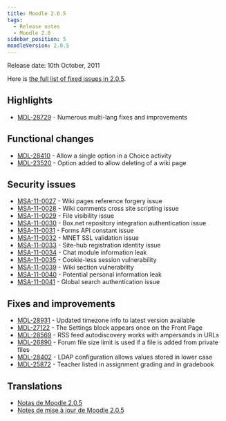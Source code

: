 ```yaml
---
title: Moodle 2.0.5
tags:
  - Release notes
  - Moodle 2.0
sidebar_position: 5
moodleVersion: 2.0.5
---
```

Release date: 10th October, 2011

Here is [the full list of fixed issues in 2.0.5](http://tracker.moodle.org/secure/IssueNavigator!executeAdvanced.jspa?jqlQuery=project+%3D+mdl+and+resolution+%3D+fixed+AND+fixVersion+in+%28%222.0.5%22%29).

## Highlights

- [MDL-28729](https://tracker.moodle.org/browse/MDL-28729) - Numerous multi-lang fixes and improvements

## Functional changes

- [MDL-28410](https://tracker.moodle.org/browse/MDL-28410) - Allow a single option in a Choice activity
- [MDL-23520](https://tracker.moodle.org/browse/MDL-23520) - Option added to allow deleting of a wiki page

## Security issues

- [MSA-11-0027](http://moodle.org/mod/forum/discuss.php?d=188309) - Wiki pages reference forgery issue
- [MSA-11-0028](http://moodle.org/mod/forum/discuss.php?d=188310) - Wiki comments cross site scripting issue
- [MSA-11-0029](http://moodle.org/mod/forum/discuss.php?d=188311) - File visibility issue
- [MSA-11-0030](http://moodle.org/mod/forum/discuss.php?d=188312) - Box.net repository integration authentication issue
- [MSA-11-0031](http://moodle.org/mod/forum/discuss.php?d=188313) - Forms API constant issue
- [MSA-11-0032](http://moodle.org/mod/forum/discuss.php?d=188314) - MNET SSL validation issue
- [MSA-11-0033](http://moodle.org/mod/forum/discuss.php?d=188315) - Site-hub registration identity issue
- [MSA-11-0034](http://moodle.org/mod/forum/discuss.php?d=188316) - Chat module information leak
- [MSA-11-0035](http://moodle.org/mod/forum/discuss.php?d=188317) - Cookie-less session vulnerability
- [MSA-11-0039](http://moodle.org/mod/forum/discuss.php?d=188321) - Wiki section vulnerability
- [MSA-11-0040](http://moodle.org/mod/forum/discuss.php?d=188322) - Potential personal information leak
- [MSA-11-0041](http://moodle.org/mod/forum/discuss.php?d=188323) - Global search authentication issue

## Fixes and improvements

- [MDL-28931](https://tracker.moodle.org/browse/MDL-28931) - Updated timezone info to latest version available
- [MDL-27122](https://tracker.moodle.org/browse/MDL-27122) - The Settings block appears once on the Front Page
- [MDL-28569](https://tracker.moodle.org/browse/MDL-28569) - RSS feed autodiscovery works with ampersands in URLs
- [MDL-26890](https://tracker.moodle.org/browse/MDL-26890) - Forum file size limit is used if a file is added from private files
- [MDL-28402](https://tracker.moodle.org/browse/MDL-28402) - LDAP configuration allows values stored in lower case
- [MDL-25872](https://tracker.moodle.org/browse/MDL-25872) - Teacher listed in assignment grading and in gradebook

## Translations

- [Notas de Moodle 2.0.5](https://docs.moodle.org/es/Notas_de_Moodle_2.0.5)
- [Notes de mise à jour de Moodle 2.0.5](https://docs.moodle.org/fr/Notes_de_mise_à_jour_de_Moodle_2.0.5)
